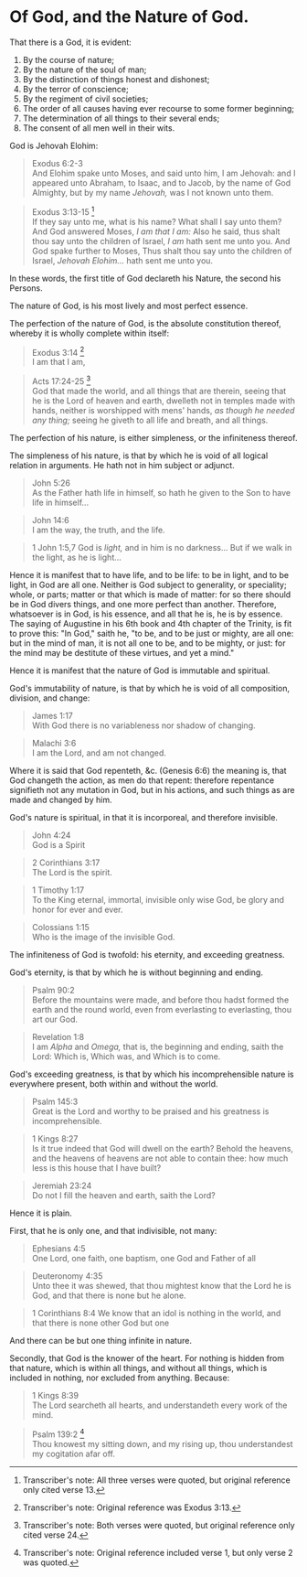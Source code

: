 # Of God, and the Nature of God.

That there is a God, it is evident:

1. By the course of nature; 
2. By the nature of the soul of man; 
3. By the distinction of things honest and dishonest; 
4. By the terror of conscience; 
5. By the regiment of civil societies; 
6. The order of all causes having ever recourse to some former beginning; 
7. The determination of all things to their several ends; 
8. The consent of all men well in their wits.

God is Jehovah Elohim:

> Exodus 6:2-3  
> And Elohim spake unto Moses, and said unto him, I am Jehovah: and I appeared unto Abraham, to Isaac, and to Jacob, by the name of God Almighty, but by my name *Jehovah,* was I not known unto them.

> Exodus 3:13-15 [^1]  
> If they say unto me, what is his name? What shall I say unto them? And God answered Moses, *I am that I am:* Also he said, thus shalt thou say unto the children of Israel, *I am* hath sent me unto you. And God spake further to Moses, Thus shalt thou say unto the children of Israel, *Jehovah Elohim...* hath sent me unto you.

In these words, the first title of God declareth his Nature, the second his Persons.

The nature of God, is his most lively and most perfect essence.

The perfection of the nature of God, is the absolute constitution thereof, whereby it is wholly complete within itself:

> Exodus 3:14 [^2]  
> I am that I am,

> Acts 17:24-25 [^3]  
> God that made the world, and all things that are therein, seeing that he is the Lord of heaven and earth, dwelleth not in temples made with hands, neither is worshipped with mens' hands, *as though he needed any thing;* seeing he giveth to all life and breath, and all things.

The perfection of his nature, is either simpleness, or the infiniteness thereof.

The simpleness of his nature, is that by which he is void of all logical relation in arguments. He hath not in him subject or adjunct.

> John 5:26  
> As the Father hath life in himself, so hath he given to the Son to have life in himself...

> John 14:6  
> I am the way, the truth, and the life.

> 1 John 1:5,7 
> God is *light,* and in him is no darkness... But if we walk in the light, as he is light...

Hence it is manifest that to have life, and to be life: to be in light, and to be light, in God are all one. Neither is God subject to generality, or speciality; whole, or parts; matter or that which is made of matter: for so there should be in God divers things, and one more perfect than another. Therefore, whatsoever is in God, is his essence, and all that he is, he is by essence. The saying of Augustine in his 6th book and 4th chapter of the Trinity, is fit to prove this: "In God," saith he, "to be, and to be just or mighty, are all one: but in the mind of man, it is not all one to be, and to be mighty, or just: for the mind may be destitute of these virtues, and yet a mind."

Hence it is manifest that the nature of God is immutable and spiritual.

God's immutability of nature, is that by which he is void of all composition, division, and change: 

> James 1:17  
> With God there is no variableness nor shadow of changing. 

> Malachi 3:6  
> I am the Lord, and am not changed.

Where it is said that God repenteth, &c. (Genesis 6:6) the meaning is, that God changeth the action, as men do that repent: therefore repentance signifieth not any mutation in God, but in his actions, and such things as are made and changed by him.

God's nature is spiritual, in that it is incorporeal, and therefore invisible. 

> John 4:24  
> God is a Spirit 

> 2 Corinthians 3:17  
> The Lord is the spirit.

> 1 Timothy 1:17  
> To the King eternal, immortal, invisible only wise God, be glory and honor for ever and ever.

> Colossians 1:15  
> Who is the image of the invisible God.

The infiniteness of God is twofold: his eternity, and exceeding greatness.

God's eternity, is that by which he is without beginning and ending.

> Psalm 90:2  
> Before the mountains were made, and before thou hadst formed the earth and the round world, even from everlasting to everlasting, thou art our God. 

> Revelation 1:8  
> I am *Alpha* and *Omega,* that is, the beginning and ending, saith the Lord: Which is, Which was, and Which is to come.

God's exceeding greatness, is that by which his incomprehensible nature is everywhere present, both within and without the world. 

> Psalm 145:3  
> Great is the Lord and worthy to be praised and his greatness is incomprehensible.

> 1 Kings 8:27  
> Is it true indeed that God will dwell on the earth? Behold the heavens, and the heavens of heavens are not able to contain thee: how much less is this house that I have built?

> Jeremiah 23:24  
> Do not I fill the heaven and earth, saith the Lord?

Hence it is plain.

First, that he is only one, and that indivisible, not many: 

> Ephesians 4:5  
> One Lord, one faith, one baptism, one God and Father of all

> Deuteronomy 4:35  
> Unto thee it was shewed, that thou mightest know that the Lord he is God, and that there is none but he alone.

> 1 Corinthians 8:4 
> We know that an idol is nothing in the world, and that there is none other God but one

And there can be but one thing infinite in nature.

Secondly, that God is the knower of the heart. For nothing is hidden from that nature, which is within all things, and without all things, which is included in nothing, nor excluded from anything. Because: 

> 1 Kings 8:39  
> The Lord searcheth all hearts, and understandeth every work of the mind.

> Psalm 139:2 [^4]  
> Thou knowest my sitting down, and my rising up, thou understandest my cogitation afar off.

[^1]: Transcriber's note: All three verses were quoted, but original reference only cited verse 13.

[^2]: Transcriber's note: Original reference was Exodus 3:13.

[^3]: Transcriber's note: Both verses were quoted, but original reference only cited verse 24.

[^4]: Transcriber's note: Original reference included verse 1, but only verse 2 was quoted.
